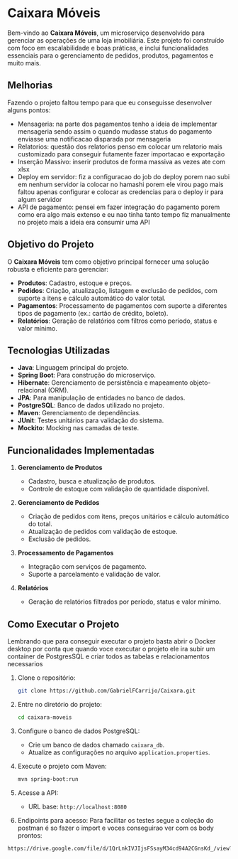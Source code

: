 # Caixara Móveis

Bem-vindo ao **Caixara Móveis**, um microserviço desenvolvido para gerenciar as operações de uma loja imobiliária. Este projeto foi construído com foco em escalabilidade e boas práticas, e inclui funcionalidades essenciais para o gerenciamento de pedidos, produtos, pagamentos e muito mais.

## Melhorias
Fazendo o projeto faltou tempo para que eu conseguisse desenvolver alguns pontos:
   - Mensageria: na parte dos pagamentos tenho a ideia de implementar mensageria sendo assim o quando mudasse status do pagamento enviasse uma notificacao disparada por mensageria
   - Relatorios: questão dos relatorios penso em colocar um relatorio mais customizado para conseguir futamente fazer importacao e exportação
   - Inserção Massivo: inserir produtos de forma massiva as vezes ate com xlsx
   - Deploy em servidor: fiz a configuracao do job do deploy porem nao subi em nenhum servidor ia colocar no hamashi porem ele virou pago mais faltou apenas configurar e colocar as credencias para o deploy ir para algum servidor
   - API de pagamento: pensei em fazer integração do pagamento porem como era algo mais extenso e eu nao tinha tanto tempo fiz manualmente no projeto mais a ideia era consumir uma API

## Objetivo do Projeto

O **Caixara Móveis** tem como objetivo principal fornecer uma solução robusta e eficiente para gerenciar:

- **Produtos**: Cadastro, estoque e preços.
- **Pedidos**: Criação, atualização, listagem e exclusão de pedidos, com suporte a itens e cálculo automático do valor total.
- **Pagamentos**: Processamento de pagamentos com suporte a diferentes tipos de pagamento (ex.: cartão de crédito, boleto).
- **Relatórios**: Geração de relatórios com filtros como período, status e valor mínimo.

## Tecnologias Utilizadas

- **Java**: Linguagem principal do projeto.
- **Spring Boot**: Para construção do microserviço.
- **Hibernate**: Gerenciamento de persistência e mapeamento objeto-relacional (ORM).
- **JPA**: Para manipulação de entidades no banco de dados.
- **PostgreSQL**: Banco de dados utilizado no projeto.
- **Maven**: Gerenciamento de dependências.
- **JUnit**: Testes unitários para validação do sistema.
- **Mockito**: Mocking nas camadas de teste.

## Funcionalidades Implementadas

1. **Gerenciamento de Produtos**
   - Cadastro, busca e atualização de produtos.
   - Controle de estoque com validação de quantidade disponível.

2. **Gerenciamento de Pedidos**
   - Criação de pedidos com itens, preços unitários e cálculo automático do total.
   - Atualização de pedidos com validação de estoque.
   - Exclusão de pedidos.

3. **Processamento de Pagamentos**
   - Integração com serviços de pagamento.
   - Suporte a parcelamento e validação de valor.

4. **Relatórios**
   - Geração de relatórios filtrados por período, status e valor mínimo.
     
## Como Executar o Projeto
   Lembrando que para conseguir executar o projeto basta abrir o Docker desktop por conta que quando voce executar o projeto ele ira subir um container de PostgresSQL e criar todos as tabelas e relacionamentos necessarios
1. Clone o repositório:
   ```bash
   git clone https://github.com/GabrielFCarrijo/Caixara.git
   ```
2. Entre no diretório do projeto:
   ```bash
   cd caixara-moveis
   ```
3. Configure o banco de dados PostgreSQL:
   - Crie um banco de dados chamado `caixara_db`.
   - Atualize as configurações no arquivo `application.properties`.

4. Execute o projeto com Maven:
   ```bash
   mvn spring-boot:run
   ```

5. Acesse a API:
   - URL base: `http://localhost:8080`
     
6. Endipoints para acesso:
Para facilitar os testes segue a coleção do postman é so fazer o import e voces conseguirao ver com os body prontos:
```bash
https://drive.google.com/file/d/1QrLnkIVJIjsFSsayM34cd94A2CGnsKd_/view?usp=sharing
```
